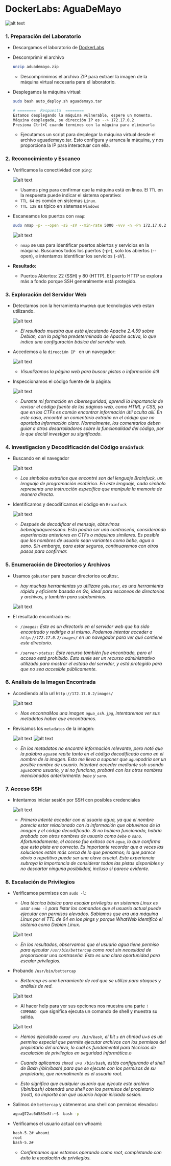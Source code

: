 # DockerLabs: AguaDeMayo

![alt text](image.png)

### 1. Preparación del Laboratorio

* Descargamos el laboratorio de [DockerLabs](https://dockerlabs.es/)

* Descomprimir el archivo 

    ```bash 
    unzip aduademayo.zip
    ```
    * Descomprimimos el archivo ZIP para extraer la imagen de la máquina virtual necesaria para el laboratorio.

* Desplegamos la máquina virtual:

    ```bash 
    sudo bash auto_deploy.sh aguademayo.tar 

    # ========  Respuesta  ========
    Estamos desplegando la máquina vulnerable, espere un momento.
    Máquina desplegada, su dirección IP es --> 172.17.0.2
    Presiona Ctrl+C cuando termines con la máquina para eliminarla
    ```

    * Ejecutamos un script para desplegar la máquina virtual desde el archivo aguademayo.tar. Esto configura y arranca la máquina, y nos proporciona la IP para interactuar con ella.


### 2. Reconocimiento y Escaneo

* Verificamos la conectividad con `ping`:

    ![alt text](image-1.png)

    * Usamos ping para confirmar que la máquina está en línea. El `TTL` en la respuesta puede indicar el sistema operativo:
    * `TTL 64` es común en sistemas `Linux`.
    * `TTL 128` es típico en sistemas `Windows`


* Escaneamos los puertos con `nmap`:

    ```bash
    sudo nmap -p- --open -sS -sV --min-rate 5000 -vvv -n -Pn 172.17.0.2 -oX reportScan.xml
    ```

    ![alt text](image-2.png)

    * `nmap` se usa para identificar puertos abiertos y servicios en la máquina. Buscamos todos los puertos (-p-), solo los abiertos (--open), e intentamos identificar los servicios (-sV).

* **Resultado:**

    * Puertos Abiertos: 22 (SSH) y 80 (HTTP). El puerto HTTP se explora más a fondo porque SSH generalmente está protegido.

### 3. Exploración del Servidor Web

* Detectamos con la herramienta `WhatWeb` que tecnologías web estan utilizando.

    ![alt text](image-3.png)

    *  _El resultado muestra que está ejecutando Apache 2.4.59 sobre Debian, con la página predeterminada de Apache activa, lo que indica una configuración básica del servidor web._

* Accedemos a la `dirección IP ` en un navegador:

    ![alt text](image-4.png)

    * _Visualizamos la página web para buscar pistas o información útil_

* Inspeccionamos el código fuente de la página:

    ![alt text](image-5.png)

    * _Durante mi formación en ciberseguridad, aprendí la importancia de revisar el código fuente de las páginas web, como HTML y CSS, ya que en los CTFs es común encontrar información útil oculta allí. En este caso, encontré un comentario extraño en el código que no aportaba información clara. Normalmente, los comentarios deben guiar a otros desarrolladores sobre la funcionalidad del código, por lo que decidí investigar su significado._

### 4. Investigacion y Decodificación del Código `Brainfuck`
* Buscando en el navegador

    ![alt text](image-6.png)

    * _Los símbolos extraños que encontré son del lenguaje Brainfuck, un lenguaje de programación esotérico. En este lenguaje, cada símbolo representa una instrucción específica que manipula la memoria de manera directa._ 


* Identificamos y decodificamos el código en `Brainfuck`

    ![alt text](image-7.png)

    * _Después de decodificar el mensaje, obtuvimos bebeaguaqueessano. Esto podría ser una contraseña, considerando experiencias anteriores en CTFs o máquinas similares. Es posible que los nombres de usuario sean variantes como bebe, agua o sano. Sin embargo, para estar seguros, continuaremos con otros pasos para confirmar._

### 5. Enumeración de Directorios y Archivos

* Usamos `gobuster` para buscar directorios ocultos:.

    * _hay muchas herramientas yo utilizare `gobuster`, es una herramienta rápida y eficiente basada en Go, ideal para escaneos de directorios y archivos, y también para subdominios_.

    ![alt text](image-8.png)

* El resultado encontrado es:

    * _`/images:` Este es un directorio en el servidor web que ha sido encontrado y redirige a sí mismo. Podemos intentar acceder a `http://172.17.0.2/images/` en un navegador para ver qué contiene este directorio._

    * _`/server-status:` Este recurso también fue encontrado, pero el acceso está prohibido. Esto suele ser un recurso administrativo utilizado para mostrar el estado del servidor, y está protegido para que no sea accesible públicamente._

### 6. Análisis de la Imagen Encontrada
* Accediendo al la url `http://172.17.0.2/images/`

    ![alt text](image-9.png)

    * _Nos encontraMos una imagen `agua_ssh.jpg`, intentaremos ver sus metadatos haber que encontramos._

* Revisamos los `metadatos` de la imagen:

    ![alt text](image-10.png)
    ![alt text](image-11.png)


    * _En los metadatos no encontré información relevante, pero noté que la palabra `agua`se repite tanto en el código decodificado como en el nombre de la imagen. Esto me lleva a suponer que `agua`podría ser un posible nombre de usuario. Intentaré acceder mediante ssh usando `agua`como usuario, y si no funciona, probaré con los otros nombres mencionados anteriormente: `bebe` y `sano`._

### 7. Acceso SSH
* Intentamos iniciar sesión por SSH con posibles credenciales

    ![alt text](image-12.png)


    * _Primero intenté acceder con el usuario agua, ya que el nombre parecía estar relacionado con la información que obtuvimos de la imagen y el código decodificado. Si no hubiera funcionado, habría probado con otros nombres de usuario como `bebe` o `sano`. Afortunadamente, el acceso fue exitoso con `agua`, lo que confirma que esta pista era correcta. Es importante recordar que a veces las soluciones están más cerca de lo que pensamos; lo que parece obvio o repetitivo puede ser una clave crucial. Esta experiencia subraya la importancia de considerar todas las pistas disponibles y no descartar ninguna posibilidad, incluso si parece evidente._

### 8. Escalación de Privilegios
* Verificamos permisos con `sudo -l`:

    * _Una técnica básica para escalar privilegios en sistemas Linux es usar `sudo -l` para listar los comandos que el usuario actual puede ejecutar con permisos elevados. Sabíamos que era una máquina Linux por el TTL de 64 en los pings y porque WhatWeb identificó el sistema como Debian Linux._

    ![alt text](image-13.png)


    * _En los resultados, observamos que el usuario agua tiene permiso para ejecutar `/usr/bin/bettercap` como root sin necesidad de proporcionar una contraseña. Esto es una clara oportunidad para escalar privilegios._

* Probando `/usr/bin/bettercap`

    * _Bettercap es una herramienta de red que se utiliza para ataques y análisis de red._


    ![alt text](image-14.png)


    * Al hacer help para ver sus opciones nos muestra una parte `! COMMAND ` que significa ejecuta un comando de shell y muestra su salida.


    ![alt text](image-15.png)


    * _Hemos ejecutado `chmod u+s /bin/bash`, el bit `s` en chmod u+s es un permiso especial que permite ejecutar archivos con los permisos del propietario del archivo, lo cual es fundamental para técnicas de escalación de privilegios en seguridad informática.o_

    * _Cuando aplicamos `chmod u+s /bin/bash`, estás configurando el shell de Bash (/bin/bash) para que se ejecute con los permisos de su propietario, que normalmente es el usuario root._

    * _Esto significa que cualquier usuario que ejecute este archivo (/bin/bash) obtendrá una shell con los permisos del propietario (root), no importa con qué usuario hayan iniciado sesión._

* Salimos de `bettercap` y obtenemos una shell con permisos elevados:

    ```bash
    agua@72ac6d583e8f:~$  bash -p
    ```

* Verificamos el usuario actual con whoami:

    ```bash
    bash-5.2# whoami
    root
    bash-5.2# 

    ```

    * _Confirmamos que estamos operando como root, completando con éxito la escalación de privilegios._